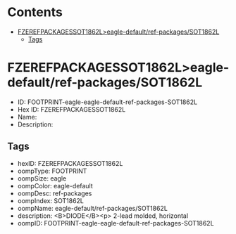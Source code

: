 



Contents
========

* [FZEREFPACKAGESSOT1862L>eagle-default/ref-packages/SOT1862L](#fzerefpackagessot1862leagle-defaultref-packagessot1862l)
	* [Tags](#tags)

# FZEREFPACKAGESSOT1862L>eagle-default/ref-packages/SOT1862L

- ID: FOOTPRINT-eagle-eagle-default-ref-packages-SOT1862L
- Hex ID: FZEREFPACKAGESSOT1862L
- Name: 
- Description: 

## Tags

- hexID: FZEREFPACKAGESSOT1862L
- oompType: FOOTPRINT
- oompSize: eagle
- oompColor: eagle-default
- oompDesc: ref-packages
- oompIndex: SOT1862L
- oompName: eagle-default/ref-packages/SOT1862L
- description: &lt;B&gt;DIODE&lt;/B&gt;&lt;p&gt;&#xD;
2-lead molded, horizontal
- oompID: FOOTPRINT-eagle-eagle-default-ref-packages-SOT1862L
